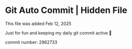 # Git Auto Commit | Hidden File

This file was added Feb 12, 2025

Just for fun and keeping my daily git commit active 🤪

commit number: 2962733
